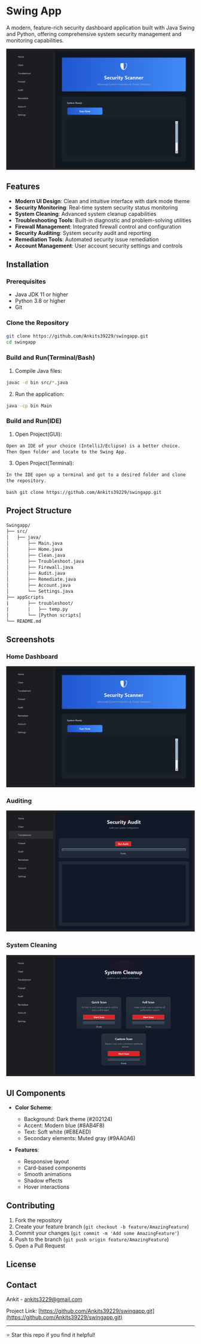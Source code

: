 # Swing App

A modern, feature-rich security dashboard application built with Java Swing and Python, offering comprehensive system security management and monitoring capabilities.

![Dashboard Screenshot](.gitignore/Homepage.png)

##  Features

- **Modern UI Design**: Clean and intuitive interface with dark mode theme
- **Security Monitoring**: Real-time system security status monitoring
- **System Cleaning**: Advanced system cleanup capabilities
- **Troubleshooting Tools**: Built-in diagnostic and problem-solving utilities
- **Firewall Management**: Integrated firewall control and configuration
- **Security Auditing**: System security audit and reporting
- **Remediation Tools**: Automated security issue remediation
- **Account Management**: User account security settings and controls

##  Installation

### Prerequisites
- Java JDK 11 or higher
- Python 3.8 or higher
- Git

### Clone the Repository
```bash
git clone https://github.com/Ankits39229/swingapp.git
cd swingapp
```

### Build and Run(Terminal/Bash)
1. Compile Java files:
```bash
javac -d bin src/*.java
```

2. Run the application:
```bash
java -cp bin Main
```

### Build and Run(IDE)
1. Open Project(GUI):
```
Open an IDE of your choice (IntelliJ/Eclipse) is a better choice.
Then Open folder and locate to the Swing App.
```
3. Open Project(Terminal):
```
In the IDE open up a terminal and got to a desired folder and clone the repository.
```
``bash
git clone https://github.com/Ankits39229/swingapp.git
``

##   Project Structure

```
Swingapp/
├── src/
│   ├── java/
│       ├── Main.java
│       ├── Home.java
│       ├── Clean.java
│       ├── Troubleshoot.java
│       ├── Firewall.java
│       ├── Audit.java
│       ├── Remediate.java
│       ├── Account.java
│       └── Settings.java
├── appScripts
|       ├── troubleshoot/
|       |   ├── temp.py
│       └── [Python scripts]
└── README.md
```

##  Screenshots

### Home Dashboard
![Home Page](.gitignore/Homepage.png)

### Auditing
![Audit Page](.gitignore/Audit_page.png)

### System Cleaning
![Cleanup Page](.gitignore/Cleanup_page.png)

##  UI Components

- **Color Scheme**:
  - Background: Dark theme (#202124)
  - Accent: Modern blue (#8AB4F8)
  - Text: Soft white (#E8EAED)
  - Secondary elements: Muted gray (#9AA0A6)

- **Features**:
  - Responsive layout
  - Card-based components
  - Smooth animations
  - Shadow effects
  - Hover interactions

##  Contributing

1. Fork the repository
2. Create your feature branch (`git checkout -b feature/AmazingFeature`)
3. Commit your changes (`git commit -m 'Add some AmazingFeature'`)
4. Push to the branch (`git push origin feature/AmazingFeature`)
5. Open a Pull Request

##  License

## Contact

Ankit - ankits3229@gmail.com

Project Link: [https://github.com/Ankits39229/swingapp.git](https://github.com/Ankits39229/swingapp.git)

---
⭐️ Star this repo if you find it helpful!
